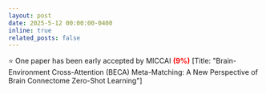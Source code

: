 ```yaml
---
layout: post
date: 2025-5-12 00:00:00-0400
inline: true
related_posts: false
---
```


⭐ One paper has been early accepted by MICCAI <span style="color:red; font-weight: bold;">(9%)</span> [Title: "Brain-Environment Cross-Attention (BECA) Meta-Matching: A New Perspective of Brain Connectome Zero-Shot Learning"]
